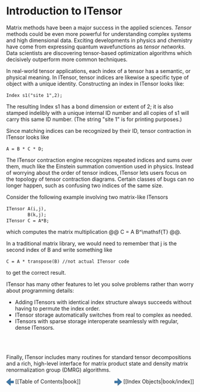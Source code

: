 # Introduction to ITensor

Matrix methods have been a major success in the applied sciences.
*Tensor* methods could be even more powerful
for understanding complex systems and high dimensional data.
Exciting developments in physics and chemistry have come from
expressing quantum wavefunctions as *tensor networks*.
Data scientists are discovering tensor-based optimization algorithms
which decisively outperform more common techniques.

In real-world tensor applications, each index of a tensor has
a semantic, or physical meaning. 
In ITensor, tensor indices are likewise a specific type of object with
a unique identity. Constructing an index in ITensor looks like:

    Index s1("site 1",2);

The resulting Index s1 has a bond dimension or extent of 2; it is also 
stamped indelibly with a unique internal ID number and all copies of s1
will carry this same ID number. (The string "site 1" is for
printing purposes.)

Since matching indices can be recognized by their ID, tensor contraction in ITensor
looks like

    A = B * C * D;

The ITensor contraction
engine recognizes repeated indices and sums 
over them, much like the Einstein summation convention used
in physics. Instead of worrying about the order of tensor indices,
ITensor lets users focus on the topology of
tensor contraction diagrams.
Certain classes of bugs can no longer happen, such as confusing two indices of
the same size.

Consider the following example involving two matrix-like ITensors 

    ITensor A(i,j),
            B(k,j);
    ITensor C = A*B;

which computes the matrix multiplication @@ C = A B^\mathsf{T} @@.

In a traditional matrix library, we would need to remember that j is
the second index of B and write something like 

    C = A * transpose(B) //not actual ITensor code

to get the correct result.

ITensor has many other features to let you solve problems
rather than worry about programming details:
* Adding ITensors with identical index structure always succeeds without 
having to permute the index order. 
* ITensor storage automatically switches from real to complex as needed.
* ITensors  with sparse storage interoperate seamlessly with regular, dense
ITensors.
<br/>
<br/>

Finally, ITensor includes many routines for standard tensor decompositions
and a rich, high-level interface for
matrix product state and density matrix renormalization group (DMRG) algorithms.

<img src="../../left_arrow.png" width="20px" style="vertical-align:middle;"/> [[Table of Contents|book]]
&nbsp;
&nbsp;
&nbsp;
&nbsp;
&nbsp;
&nbsp;
&nbsp;
&nbsp;
&nbsp;
&nbsp;
&nbsp;
<img src="../../right_arrow.png" width="20px" style="vertical-align:middle;"/> [[Index Objects|book/index]]

